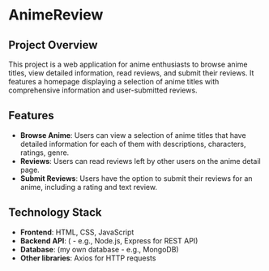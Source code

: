 # AnimeReview

## Project Overview

This project is a web application for anime enthusiasts to browse anime titles, view detailed information, read reviews, and submit their reviews. It features a homepage displaying a selection of anime titles with comprehensive information and user-submitted reviews.

## Features

- **Browse Anime**: Users can view a selection of anime titles that have detailed information for each of them with descriptions, characters, ratings, genre. 
- **Reviews**: Users can read reviews left by other users on the anime detail page.
- **Submit Reviews**: Users have the option to submit their reviews for an anime, including a rating and text review.

## Technology Stack

- **Frontend**: HTML, CSS, JavaScript
- **Backend API**: ( - e.g., Node.js, Express for REST API)
- **Database**: (my own database - e.g., MongoDB)
- **Other libraries**: Axios for HTTP requests